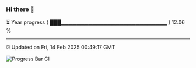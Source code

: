 ### Hi there 👋

⏳ Year progress { ███▁▁▁▁▁▁▁▁▁▁▁▁▁▁▁▁▁▁▁▁▁▁▁▁▁▁▁ } 12.06 %

---

⏰ Updated on Fri, 14 Feb 2025 00:49:17 GMT

![Progress Bar CI](https://github.com/Shyam-Makwana/GitHub-Actions-Demo/workflows/Progress%20Bar%20CI/badge.svg)
